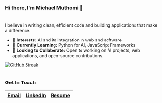 ### Hi there, I'm Michael Muthomi 👋

<h1></h1>

I believe in writing clean, efficient code and building applications that make a difference.

- 🔭 **Interests:** AI and its integration in web and software
- 🌱 **Currently Learning:** Python for AI, JavaScript Frameworks
- 🤝 **Looking to Collaborate:** Open to working on AI projects, web applications, and open-source contributions.

[![GitHub Streak](http://github-readme-streak-stats.herokuapp.com?user=michaelmuthomi&theme=dark&background=000000)](https://git.io/streak-stats)

<h1></h1>

### Get In Touch
[Email](mailto:youremail@example.com) | [LinkedIn](https://www.linkedin.com/in/michaelgikunda/) | [Resume](https://drive.google.com/file/d/1OcekNyYKyWeYITZxZxjzAblc7-oK2OZw/view?usp=sharing)
|--- |--- |---
